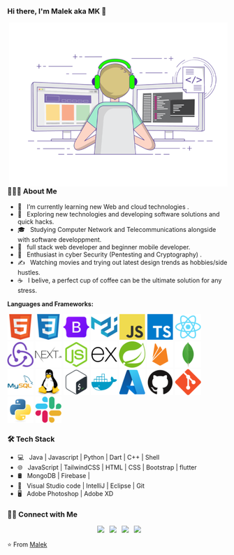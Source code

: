### Hi there, I'm Malek aka MK 👋 
<img align="right" alt="GIF" src="https://raw.githubusercontent.com/devSouvik/devSouvik/master/gif3.gif" width="500"/>

<h3> 👨🏻‍💻 About Me </h3>

- 🔭 &nbsp; I’m currently learning new Web and cloud technologies .
- 🤔 &nbsp; Exploring new technologies and developing software solutions and quick hacks.
- 🎓 &nbsp; Studying Computer Network and Telecommunications alongside with software developpment.
- 💼 &nbsp; full stack web developer and beginner mobile developer.
- 🌱 &nbsp; Enthusiast in cyber Security (Pentesting and Cryptography) .
- ✍️ &nbsp; Watching movies and trying out latest design trends as hobbies/side hustles.
- ☕ &nbsp; I belive, a perfect cup of coffee can be the ultimate solution for any stress. 


**Languages and Frameworks:**  
<p align="left">
<img width="60" height="60" alt="HTML5" src="https://github.com/devicons/devicon/blob/master/icons/html5/html5-original.svg"/>
<img width="60" height="60" alt="CSS3" src="https://github.com/devicons/devicon/blob/master/icons/css3/css3-original.svg"/>
<img width="60" height="60" alt="bootstrap" src="https://github.com/devicons/devicon/blob/master/icons/bootstrap/bootstrap-original.svg"/>
<img width="60" height="60" alt="mui" src="https://github.com/devicons/devicon/blob/master/icons/materialui/materialui-original.svg"/>
<img width="60" height="60" alt="javascript" src="https://github.com/devicons/devicon/blob/master/icons/javascript/javascript-original.svg"/>
<img width="60" height="60" alt="typescript" src="https://github.com/devicons/devicon/blob/master/icons/typescript/typescript-original.svg"/>
<img width="60" height="60" alt="react" src="https://github.com/devicons/devicon/blob/master/icons/react/react-original.svg"/>
<img width="60" height="60" alt="redux" src="https://github.com/devicons/devicon/blob/master/icons/redux/redux-original.svg"/>
<img width="60" height="60" alt="nextjs" src="https://github.com/devicons/devicon/blob/master/icons/nextjs/nextjs-original-wordmark.svg"/>
<img width="60" height="60" alt="nodejs" src="https://github.com/devicons/devicon/blob/master/icons/nodejs/nodejs-original.svg"/>
<img width="60" height="60" alt="express" src="https://github.com/devicons/devicon/blob/master/icons/express/express-original.svg"/>
<img width="60" height="60" alt="spring" src="https://github.com/devicons/devicon/blob/master/icons/spring/spring-original.svg"/>
<img width="60" height="60" alt="firebase" src="https://github.com/devicons/devicon/blob/master/icons/firebase/firebase-plain.svg"/>
<img width="60" height="60" alt="mongodb" src="https://github.com/devicons/devicon/blob/master/icons/mongodb/mongodb-original.svg"/>
<img width="60" height="60" alt="mysql" src="https://github.com/devicons/devicon/blob/master/icons/mysql/mysql-original-wordmark.svg"/>
<img width="60" height="60" alt="linux" src="https://github.com/devicons/devicon/blob/master/icons/linux/linux-original.svg"/>
<img width="60" height="60" alt="bash" src="https://github.com/devicons/devicon/blob/master/icons/bash/bash-original.svg"/>
<img width="60" height="60" alt="docker" src="https://github.com/devicons/devicon/blob/master/icons/docker/docker-plain.svg"/>
<img width="60" height="60" alt="typescript" src="https://github.com/devicons/devicon/blob/master/icons/azure/azure-original.svg"/>
<img width="60" height="60" alt="github" src="https://github.com/devicons/devicon/blob/master/icons/github/github-original.svg"/>
<img width="60" height="60" alt="git" src="https://github.com/devicons/devicon/blob/master/icons/git/git-original.svg"/>
<img width="60" height="60" alt="python" src="https://github.com/devicons/devicon/blob/master/icons/python/python-original.svg">
<img width="60" height="60" alt="slack" src="https://github.com/devicons/devicon/blob/master/icons/slack/slack-original.svg"/>

<h3>🛠 Tech Stack</h3> 

- 💻 &nbsp; Java | Javascript | Python | Dart | C++ | Shell
- 🌐 &nbsp; JavaScript | TailwindCSS | HTML | CSS | Bootstrap | flutter
- 🛢 &nbsp;  MongoDB | Firebase | 
- 🔧 &nbsp;  Visual Studio code | IntelliJ | Eclipse | Git
- 🖥 &nbsp;  Adobe Photoshop | Adobe XD



<h3> 🤝🏻 Connect with Me </h3>

<p align="center">
&nbsp; <a href="https://twitter.com/ZaagMalek" target="_blank" rel="noopener noreferrer"><img src="https://img.icons8.com/plasticine/100/000000/twitter.png" width="50" /></a>  
&nbsp; <a href="https://www.instagram.com/zaagmalek/" target="_blank" rel="noopener noreferrer"><img src="https://img.icons8.com/plasticine/100/000000/instagram-new.png" width="50" /></a>  
&nbsp; <a href="https://www.linkedin.com/in/malekzaag/" target="_blank" rel="noopener noreferrer"><img src="https://img.icons8.com/plasticine/100/000000/linkedin.png" width="50" /></a>
&nbsp; <a href="zaag.malek1@gmail.com" target="_blank" rel="noopener noreferrer"><img src="https://img.icons8.com/plasticine/100/000000/gmail.png"  width="50" /></a>
</p>

⭐️ From [Malek](https://github.com/Malek-Zaag)

